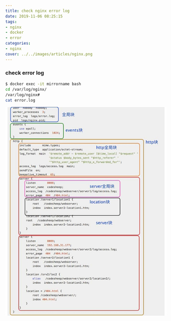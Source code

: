 ```yaml
---
title: check nginx error log
date: 2019-11-06 08:25:15
tags:
- nginx
- docker
- error
categories:
- nginx
cover: ../../images/articles/nginx.png
---
```


### check error log

``` bash
$ docker exec -it mirrorname bash
cd /var/log/nginx/
/var/log/nginx#
cat error.log
```
![Alt text](../../images/nginx.png)
